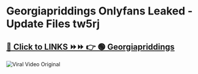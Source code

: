 
 # Georgiapriddings Onlyfans Leaked - Update Files tw5rj

## <h2><a href="https://clipsfans.com/Georgiapriddings&ref=git">🔗 Click to LINKS ⏩⏩ 👉 🟢 Georgiapriddings </a></h2>

<a href="https://clipsfans.com/Georgiapriddings&ref=git" rel="nofollow" data-target="animated-image.originalLink"><img src="https://i.ibb.co.com/xMMVF88/686577567.gif" alt="Viral Video Original" style="max-width: 100%; display: inline-block;" data-target="animated-image.originalImage"></a>

